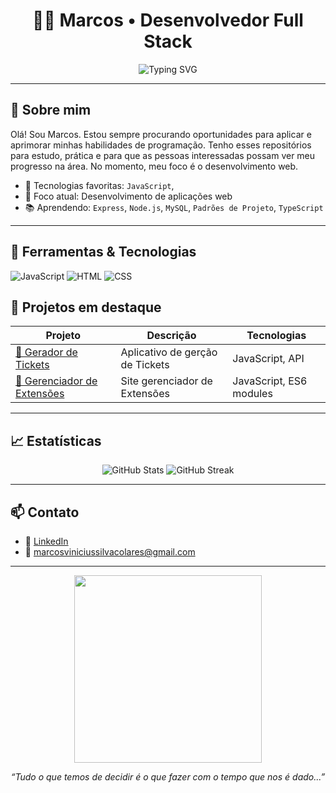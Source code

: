 <h1 align="center">👨‍💻 Marcos • Desenvolvedor Full Stack</h1>

<p align="center">
  <img src="https://readme-typing-svg.demolab.com?font=Fira+Code&size=22&pause=1000&color=00F7FF&center=true&vCenter=true&width=435&lines=Bem-vindo+ao+meu+portfólio!;Desenvolvedor+Full+Stack" alt="Typing SVG" />
</p>

---

## 🚀 Sobre mim

Olá! Sou Marcos. Estou sempre procurando oportunidades para aplicar e aprimorar minhas habilidades de programação. Tenho esses repositórios para estudo, prática e para que as pessoas interessadas possam ver meu progresso na área. No momento, meu foco é o desenvolvimento web.

- 🔧 Tecnologias favoritas: `JavaScript`,
- 🎯 Foco atual: Desenvolvimento de aplicações web
- 📚 Aprendendo: `Express`, `Node.js`, `MySQL`, `Padrões de Projeto`, `TypeScript`

---

## 🧰 Ferramentas & Tecnologias

![JavaScript](https://img.shields.io/badge/-JavaScript-F7DF1E?style=flat&logo=javascript&logoColor=black)
![HTML](https://img.shields.io/badge/-HTML5-E34F26?style=flat&logo=html5&logoColor=white)
![CSS](https://img.shields.io/badge/-CSS3-1572B6?style=flat&logo=css3&logoColor=white)

## 📂 Projetos em destaque

| Projeto | Descrição | Tecnologias |
|--------|-----------|-------------|
| [🔗 Gerador de Tickets](https://github.com/Avantiermv/conference-ticket-generator-main) | Aplicativo de gerção de Tickets | JavaScript, API |
| [🔗 Gerenciador de Extensões ](https://avantiermv.github.io/browser-extensions-manager-ui-main/) | Site gerenciador de Extensões | JavaScript, ES6 modules |

---

## 📈 Estatísticas

<p align="center">
  <img src="https://github-readme-stats.vercel.app/api?username=Avantiermv&show_icons=true&theme=radical" alt="GitHub Stats" />
  <img src="https://github-readme-streak-stats.herokuapp.com/?user=Avantiermv&theme=radical" alt="GitHub Streak" />
</p>

---

## 📫 Contato

- 💼 [LinkedIn](https://www.linkedin.com/in/marcos-v-94535322b/)
- 📧 marcosviniciussilvacolares@gmail.com

---

<p align="center">
  <img src="https://media.giphy.com/media/qgQUggAC3Pfv687qPC/giphy.gif" width="300" />
</p>

<p align="center"><i>“Tudo o que temos de decidir é o que fazer com o tempo que nos é dado...”</i></p>

